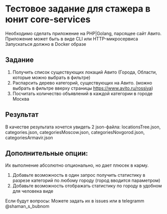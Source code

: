 # Тестовое задание для стажера в юнит core-services

Необходимо сделать приложение на PHP|Golang, парсящее сайт Авито.
Приложение может быть в виде CLI или HTTP-микросервиса
Запускаться должно в Docker образе

## Задание

1. Получить список существующих локаций Авито (Города, Области, которые можно выбрать в фильтре)
2. Распарсить дерево категорий, существующих на Авито. (можно выбрать в фильтре вверху страницы https://www.avito.ru/rossiya)
3. Посчитать количество объявлений в каждой категории в городе Москва

## Результат

В качестве результата хочется увидеть 2 json-файла:
locationsTree.json, categories.json, categoriesMoscow.json, categoriesNovgorod.json, categoriesArmavir.json

## Дополнительные опции:

Их выполнение абсолютно опционально, но дает плюсек в карму.

1. Добавьте возможность в один запрос получить статистику в разрезе категорий по любому городу (город вводится параметром)
2. Добавьте возможность отображать статистику по городу в удобном для человека виде

Если будут вопросы: Можете задать их в issues или в telegramm @shaman_s_bubnom